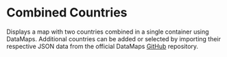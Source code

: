# Combined Countries

Displays a map with two countries combined in a single container using DataMaps. Additional countries can be added or selected by importing their respective JSON data from the official DataMaps [GitHub](https://datamaps.github.io/) repository.
